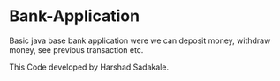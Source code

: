 # Bank-Application
Basic java base bank application were we can deposit money, withdraw money, see previous transaction etc. 

This Code developed by Harshad Sadakale.
